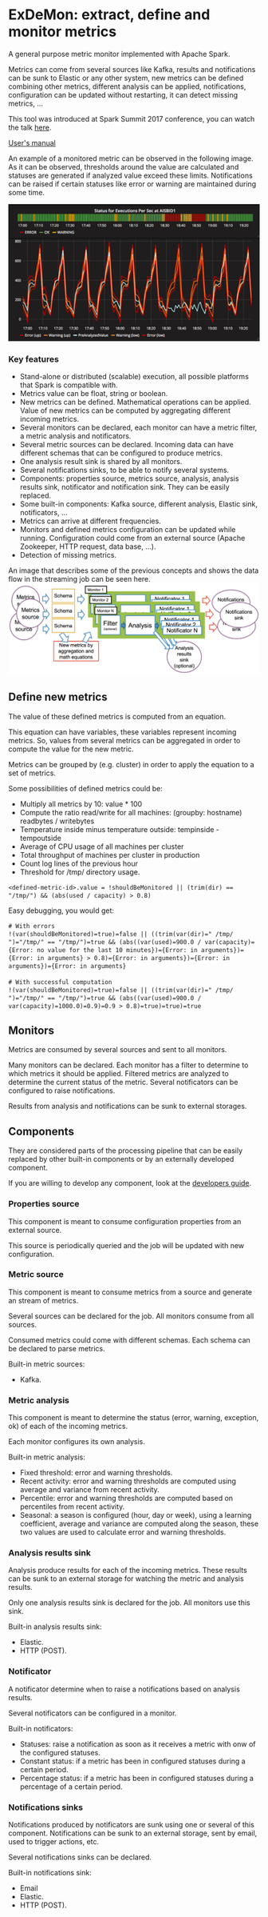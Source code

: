 # ExDeMon: extract, define and monitor metrics

A general purpose metric monitor implemented with Apache Spark. 

Metrics can come from several sources like Kafka, results and notifications can be sunk to Elastic or any other system, new metrics can be defined combining other metrics, different analysis can be applied, notifications, configuration can be updated without restarting, it can detect missing metrics, ...

This tool was introduced at Spark Summit 2017 conference, you can watch the talk [here](https://www.youtube.com/watch?v=1IsMMmug5q0&feature=youtu.be&t=11m17s).

[User's manual](doc/users-manual/users-manual.md)

An example of a monitored metric can be observed in the following image. As it can be observed, thresholds around the value are calculated and statuses are generated if analyzed value exceed these limits. 
Notifications can be raised if certain statuses like error or warning are maintained during some time.    

![Example of monitored metric](/doc/img/example-monitored-metric.png)

### Key features

- Stand-alone or distributed (scalable) execution, all possible platforms that Spark is compatible with.
- Metrics value can be float, string or boolean.
- New metrics can be defined. Mathematical operations can be applied. Value of new metrics can be computed by aggregating different incoming metrics. 
- Several monitors can be declared, each monitor can have a metric filter, a metric analysis and notificators. 
- Several metric sources can be declared. Incoming data can have different schemas that can be configured to produce metrics.
- One analysis result sink is shared by all monitors.
- Several notifications sinks, to be able to notify several systems.
- Components: properties source, metrics source, analysis, analysis results sink, notificator and notification sink. They can be easily replaced. 
- Some built-in components: Kafka source, different analysis, Elastic sink, notificators, ...
- Metrics can arrive at different frequencies.
- Monitors and defined metrics configuration can be updated while running. Configuration could come from an external source (Apache Zookeeper, HTTP request, data base, ...).
- Detection of missing metrics.

An image that describes some of the previous concepts and shows the data flow in the streaming job can be seen here.  
![Data flow](/doc/img/data-flow.png)

## Define new metrics

The value of these defined metrics is computed from an equation. 

This equation can have variables, these variables represent incoming metrics. So, values from several metrics can be aggregated in order to compute the value for the new metric.

Metrics can be grouped by (e.g. cluster) in order to apply the equation to a set of metrics.

Some possibilities of defined metrics could be:
- Multiply all metrics by 10: value * 100
- Compute the ratio read/write for all machines: (groupby: hostname) readbytes / writebytes
- Temperature inside minus temperature outside: tempinside - tempoutside
- Average of CPU usage of all machines per cluster
- Total throughput of machines per cluster in production 
- Count log lines of the previous hour 
- Threshold for /tmp/ directory usage.
```
<defined-metric-id>.value = !shouldBeMonitored || (trim(dir) == "/tmp/") && (abs(used / capacity) > 0.8)
```

Easy debugging, you would get:
```
# With errors
!(var(shouldBeMonitored)=true)=false || ((trim(var(dir)=" /tmp/  ")="/tmp/" == "/tmp/")=true && (abs((var(used)=900.0 / var(capacity)={Error: no value for the last 10 minutes})={Error: in arguments})={Error: in arguments} > 0.8)={Error: in arguments})={Error: in arguments})={Error: in arguments}

# With successful computation
!(var(shouldBeMonitored)=true)=false || ((trim(var(dir)=" /tmp/  ")="/tmp/" == "/tmp/")=true && (abs((var(used)=900.0 / var(capacity)=1000.0)=0.9)=0.9 > 0.8)=true)=true)=true
```

## Monitors

Metrics are consumed by several sources and sent to all monitors.

Many monitors can be declared. Each monitor has a filter to determine to which metrics it should be applied.
Filtered metrics are analyzed to determine the current status of the metric.
Several notificators can be configured to raise notifications.

Results from analysis and notifications can be sunk to external storages.

## Components

They are considered parts of the processing pipeline that can be easily replaced by other built-in components or by an externally developed component.

If you are willing to develop any component, look at the [developers guide](doc/developers-guide.md).

### Properties source

This component is meant to consume configuration properties from an external source.

This source is periodically queried and the job will be updated with new configuration.

### Metric source

This component is meant to consume metrics from a source and generate an stream of metrics. 

Several sources can be declared for the job. All monitors consume from all sources.

Consumed metrics could come with different schemas. Each schema can be declared to parse metrics.

Built-in metric sources:
- Kafka.

### Metric analysis

This component is meant to determine the status (error, warning, exception, ok) of each of the incoming metrics.

Each monitor configures its own analysis.

Built-in metric analysis:
- Fixed threshold: error and warning thresholds.
- Recent activity: error and warning thresholds are computed using average and variance from recent activity.
- Percentile: error and warning thresholds are computed based on percentiles from recent activity.
- Seasonal: a season is configured (hour, day or week), using a learning coefficient, average and variance are computed along the season, these two values are used to calculate error and warning thresholds.  

### Analysis results sink

Analysis produce results for each of the incoming metrics. These results can be sunk to an external storage for watching the metric and analysis results.

Only one analysis results sink is declared for the job. All monitors use this sink.

Built-in analysis results sink:
- Elastic.
- HTTP (POST).

### Notificator

A notificator determine when to raise a notifications based on analysis results.

Several notificators can be configured in a monitor.

Built-in notificators:
- Statuses: raise a notification as soon as it receives a metric with onw of the configured statuses.
- Constant status: if a metric has been in configured statuses during a certain period.
- Percentage status: if a metric has been in configured statuses during a percentage of a certain period.

### Notifications sinks

Notifications produced by notificators are sunk using one or several of this component. Notifications can be sunk to an external storage, sent by email, used to trigger actions, etc.

Several notifications sinks can be declared.

Built-in notifications sink:
- Email
- Elastic.
- HTTP (POST).